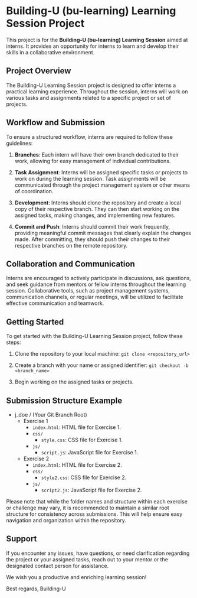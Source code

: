 # Building-U (bu-learning) Learning Session Project

This project is for the **Building-U (bu-learning) Learning Session** aimed at interns. It provides an opportunity for interns to learn and develop their skills in a collaborative environment.

## Project Overview

The Building-U Learning Session project is designed to offer interns a practical learning experience. Throughout the session, interns will work on various tasks and assignments related to a specific project or set of projects.

## Workflow and Submission

To ensure a structured workflow, interns are required to follow these guidelines:

1. **Branches**: Each intern will have their own branch dedicated to their work, allowing for easy management of individual contributions.

2. **Task Assignment**: Interns will be assigned specific tasks or projects to work on during the learning session. Task assignments will be communicated through the project management system or other means of coordination.

3. **Development**: Interns should clone the repository and create a local copy of their respective branch. They can then start working on the assigned tasks, making changes, and implementing new features.

4. **Commit and Push**: Interns should commit their work frequently, providing meaningful commit messages that clearly explain the changes made. After committing, they should push their changes to their respective branches on the remote repository.

## Collaboration and Communication

Interns are encouraged to actively participate in discussions, ask questions, and seek guidance from mentors or fellow interns throughout the learning session. Collaborative tools, such as project management systems, communication channels, or regular meetings, will be utilized to facilitate effective communication and teamwork.

## Getting Started

To get started with the Building-U Learning Session project, follow these steps:

1. Clone the repository to your local machine: `git clone <repository_url>`

2. Create a branch with your name or assigned identifier: `git checkout -b <branch_name>` 

3. Begin working on the assigned tasks or projects.

## Submission Structure Example

  - j_doe / (Your Git Branch Root)
    - Exercise 1 
      - `index.html`: HTML file for Exercise 1.
      - `css/`
        - `style.css`: CSS file for Exercise 1.
      - `js/`
        - `script.js`: JavaScript file for Exercise 1.
    - Exercise 2
      - `index.html`: HTML file for Exercise 2.
      - `css/`
        - `style2.css`: CSS file for Exercise 2.
      - `js/`
        - `script2.js`: JavaScript file for Exercise 2.

Please note that while the folder names and structure within each exercise or challenge may vary, it is recommended to maintain a similar root structure for consistency across submissions. This will help ensure easy navigation and organization within the repository. 

## Support

If you encounter any issues, have questions, or need clarification regarding the project or your assigned tasks, reach out to your mentor or the designated contact person for assistance.

We wish you a productive and enriching learning session!

Best regards,
Building-U




